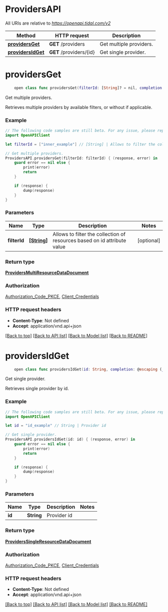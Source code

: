 # ProvidersAPI

All URIs are relative to *https://openapi.tidal.com/v2*

Method | HTTP request | Description
------------- | ------------- | -------------
[**providersGet**](ProvidersAPI.md#providersget) | **GET** /providers | Get multiple providers.
[**providersIdGet**](ProvidersAPI.md#providersidget) | **GET** /providers/{id} | Get single provider.


# **providersGet**
```swift
    open class func providersGet(filterId: [String]? = nil, completion: @escaping (_ data: ProvidersMultiResourceDataDocument?, _ error: Error?) -> Void)
```

Get multiple providers.

Retrieves multiple providers by available filters, or without if applicable.

### Example
```swift
// The following code samples are still beta. For any issue, please report via http://github.com/OpenAPITools/openapi-generator/issues/new
import OpenAPIClient

let filterId = ["inner_example"] // [String] | Allows to filter the collection of resources based on id attribute value (optional)

// Get multiple providers.
ProvidersAPI.providersGet(filterId: filterId) { (response, error) in
    guard error == nil else {
        print(error)
        return
    }

    if (response) {
        dump(response)
    }
}
```

### Parameters

Name | Type | Description  | Notes
------------- | ------------- | ------------- | -------------
 **filterId** | [**[String]**](String.md) | Allows to filter the collection of resources based on id attribute value | [optional] 

### Return type

[**ProvidersMultiResourceDataDocument**](ProvidersMultiResourceDataDocument.md)

### Authorization

[Authorization_Code_PKCE](../README.md#Authorization_Code_PKCE), [Client_Credentials](../README.md#Client_Credentials)

### HTTP request headers

 - **Content-Type**: Not defined
 - **Accept**: application/vnd.api+json

[[Back to top]](#) [[Back to API list]](../README.md#documentation-for-api-endpoints) [[Back to Model list]](../README.md#documentation-for-models) [[Back to README]](../README.md)

# **providersIdGet**
```swift
    open class func providersIdGet(id: String, completion: @escaping (_ data: ProvidersSingleResourceDataDocument?, _ error: Error?) -> Void)
```

Get single provider.

Retrieves single provider by id.

### Example
```swift
// The following code samples are still beta. For any issue, please report via http://github.com/OpenAPITools/openapi-generator/issues/new
import OpenAPIClient

let id = "id_example" // String | Provider id

// Get single provider.
ProvidersAPI.providersIdGet(id: id) { (response, error) in
    guard error == nil else {
        print(error)
        return
    }

    if (response) {
        dump(response)
    }
}
```

### Parameters

Name | Type | Description  | Notes
------------- | ------------- | ------------- | -------------
 **id** | **String** | Provider id | 

### Return type

[**ProvidersSingleResourceDataDocument**](ProvidersSingleResourceDataDocument.md)

### Authorization

[Authorization_Code_PKCE](../README.md#Authorization_Code_PKCE), [Client_Credentials](../README.md#Client_Credentials)

### HTTP request headers

 - **Content-Type**: Not defined
 - **Accept**: application/vnd.api+json

[[Back to top]](#) [[Back to API list]](../README.md#documentation-for-api-endpoints) [[Back to Model list]](../README.md#documentation-for-models) [[Back to README]](../README.md)

